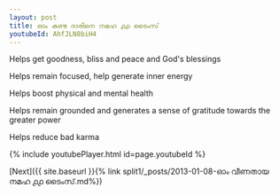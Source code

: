 ```yaml
---
layout: post
title: ഓം കണ്ട ദാരിനെ നമഹ ൧൧ ടൈംസ്
youtubeId: AhfJLN8biH4
---
```

 
 
Helps get goodness, bliss and peace and God's blessings
 
Helps remain focused, help generate inner energy 
 
Helps boost physical and mental health 
 
Helps remain grounded and generates a sense of gratitude towards the greater power 
 
Helps reduce bad karma
 
 
 
 


{% include youtubePlayer.html id=page.youtubeId %}
 
[Next]({{ site.baseurl }}{% link  split1/_posts/2013-01-08-ഓം വീണതായ നമഹ ൧൧ ടൈംസ്.md%})
 
